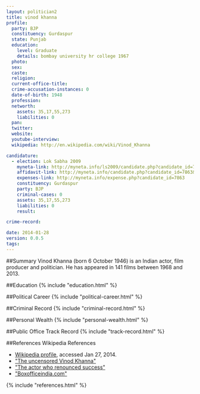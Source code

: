 ```yaml
---
layout: politician2
title: vinod khanna
profile: 
  party: BJP
  constituency: Gurdaspur
  state: Punjab
  education: 
    level: Graduate
    details: bombay university hr college 1967
  photo: 
  sex: 
  caste: 
  religion: 
  current-office-title: 
  crime-accusation-instances: 0
  date-of-birth: 1948
  profession: 
  networth: 
    assets: 35,17,55,273
    liabilities: 0
  pan: 
  twitter: 
  website: 
  youtube-interview: 
  wikipedia: http://en.wikipedia.com/wiki/Vinod_Khanna

candidature: 
  - election: Lok Sabha 2009
    myneta-link: http://myneta.info/ls2009/candidate.php?candidate_id=7863
    affidavit-link: http://myneta.info/candidate.php?candidate_id=7863&scan=original
    expenses-link: http://myneta.info/expense.php?candidate_id=7863
    constituency: Gurdaspur 
    party: BJP
    criminal-cases: 0
    assets: 35,17,55,273
    liabilities: 0
    result:  

crime-record: 

date: 2014-01-28
version: 0.0.5
tags: 
---
```

##Summary
Vinod Khanna (born 6 October 1946) is an Indian actor, film producer and politician. He has appeared in 141 films between 1968 and 2013.




##Education
{% include "education.html" %}


##Political Career
{% include "political-career.html" %}


##Criminal Record
{% include "criminal-record.html" %}


##Personal Wealth
{% include "personal-wealth.html" %}


##Public Office Track Record
{% include "track-record.html" %}


##References
Wikipedia References
- [Wikipedia profile]({{page.profile.wikipedia}}), accessed Jan 27, 2014.
- ["The uncensored Vinod Khanna"][wiki1]
- ["The actor who renounced success"][wiki2]
- ["Boxofficeindia.com"][wiki3]

[wiki1]: http://timesofindia.indiatimes.com/delhi-times/the-uncensored-vinod-khanna/articleshow/17277243.cms
[wiki2]: http://www.rediff.com/movies/2003/jan/28dinesh.htm
[wiki3]: http://www.boxofficeindia.com/showProd.php?itemCat=186&catName=MTk4MA==


{% include "references.html" %}
